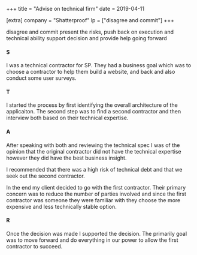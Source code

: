 +++
title = "Advise on technical firm"
date = 2019-04-11

[extra]
company = "Shatterproof"
lp = ["disagree and commit"]
+++

disagree and commit
  present the risks, push back on execution and technical ability
  support decision and provide help going forward


#### S
I was a technical contractor for SP.
They had a business goal which was to choose a contractor to help
them build a website, and back and also conduct some user surveys.

#### T
I started the process by first identifying the overall architecture of the
applicaiton. The second step was to find a second contractor and then
interview both based on their technical expertise.

#### A
After speaking with both and reviewing the technical spec I was of the
opinion that the original contractor did not have the technical
expertise however they did have the best business insight.

I recommended that there was a high risk of technical debt and that
we seek out the second contractor.

In the end my client decided to go with the first contractor. Their
primary concern was to reduce the number of parties involved and
since the first contractor was someone they were familiar with
they choose the more expensive and less technically stable option.

#### R
Once the decision was made I supported the decision. The primarily
goal was to move forward and do everything in our power to allow
the first contractor to succeed.

